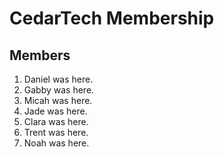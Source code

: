 # CedarTech Membership

## Members

1. Daniel was here.
2. Gabby was here.
3. Micah was here.
4. Jade was here.
5. Clara was here.
6. Trent was here.
7. Noah was here.

